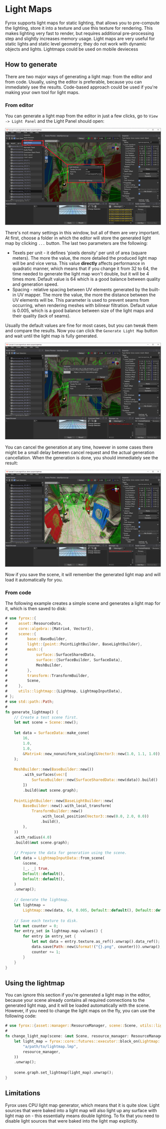 # Light Maps

Fyrox supports light maps for static lighting, that allows you to pre-compute the lighting, store it into a texture
and use this texture for rendering. This makes lighting very fast to render, but requires additional pre-processing
step and slightly increases memory usage. Light maps are very useful for static lights and static level geometry; they
do not work with dynamic objects and lights. Lightmaps could be used on mobile deviecess

## How to generate

There are two major ways of generating a light map: from the editor and from code. Usually, using the editor is preferable,
because you can immediately see the results. Code-based approach could be used if you're making your own tool for light
maps.

### From editor

You can generate a light map from the editor in just a few clicks, go to `View -> Light Panel` and the Light Panel should
open:

![lightmap](lightmap.png)

There's not many settings in this window, but all of them are very important. At first, choose a folder in which the editor
will store the generated light map by clicking `...` button. The last two parameters are the following:

- Texels per unit - it defines 'pixels density' per unit of area (square meters). The more the value, the more detailed 
the produced light map will be and vice versa. This value **directly** affects performance in quadratic manner, which 
means that if you change it from 32 to 64, the time needed to generate the light map won't double, but it will be 4 times 
more. Default value is 64 which is a good balance between quality and generation speed.
- Spacing - relative spacing between UV elements generated by the built-in UV mapper. The more the value, the more the 
distance between the UV elements will be. This parameter is used to prevent seams from occurring, when rendering meshes 
with bilinear filtration. Default value is 0.005, which is a good balance between size of the light maps and their quality 
(lack of seams).

Usually the default values are fine for most cases, but you can tweak them and compare the results. Now you can click
the `Generate Light Map` button and wait until the light map is fully generated.

![lightmap generation](lightmap_gen.png)

You can cancel the generation at any time, however in some cases there might be a small delay between cancel request 
and the actual generation cancellation. When the generation is done, you should immediately see the result:

![generated lightmap](generated_lightmap.png)

Now if you save the scene, it will remember the generated light map and will load it automatically for you. 

### From code

The following example creates a simple scene and generates a light map for it, which is then saved to disk:

```rust ,no_run
# use fyrox::{
#     asset::ResourceData,
#     core::algebra::{Matrix4, Vector3},
#     scene::{
#         base::BaseBuilder,
#         light::{point::PointLightBuilder, BaseLightBuilder},
#         mesh::{
#             surface::SurfaceSharedData,
#             surface::{SurfaceBuilder, SurfaceData},
#             MeshBuilder,
#         },
#         transform::TransformBuilder,
#         Scene,
#     },
#     utils::lightmap::{Lightmap, LightmapInputData},
# };
# use std::path::Path;
# 
fn generate_lightmap() {
    // Create a test scene first.
    let mut scene = Scene::new();

    let data = SurfaceData::make_cone(
        16,
        1.0,
        1.0,
        &Matrix4::new_nonuniform_scaling(&Vector3::new(1.0, 1.1, 1.0)),
    );

    MeshBuilder::new(BaseBuilder::new())
        .with_surfaces(vec![
            SurfaceBuilder::new(SurfaceSharedData::new(data)).build()
        ])
        .build(&mut scene.graph);

    PointLightBuilder::new(BaseLightBuilder::new(
        BaseBuilder::new().with_local_transform(
            TransformBuilder::new()
                .with_local_position(Vector3::new(0.0, 2.0, 0.0))
                .build(),
        ),
    ))
    .with_radius(4.0)
    .build(&mut scene.graph);

    // Prepare the data for generation using the scene.
    let data = LightmapInputData::from_scene(
        &scene,
        |_, _| true,
        Default::default(),
        Default::default(),
    )
    .unwrap();

    // Generate the lightmap.
    let lightmap =
        Lightmap::new(data, 64, 0.005, Default::default(), Default::default()).unwrap();

    // Save each texture to disk.
    let mut counter = 0;
    for entry_set in lightmap.map.values() {
        for entry in entry_set {
            let mut data = entry.texture.as_ref().unwrap().data_ref();
            data.save(Path::new(&format!("{}.png", counter))).unwrap();
            counter += 1;
        }
    }
}
```

## Using the lightmap

You can ignore this section if you're generated a light map in the editor, because your scene already contains all 
required connections to the generated light map, and it will be loaded automatically with the scene. However, if you
need to change the light maps on the fly, you can use the following code:

```rust ,no_run
# use fyrox::{asset::manager::ResourceManager, scene::Scene, utils::lightmap::Lightmap};
# 
fn change_light_map(scene: &mut Scene, resource_manager: ResourceManager) {
    let light_map = fyrox::core::futures::executor::block_on(Lightmap::load(
        "a/path/to/lightmap.lmp",
        resource_manager,
    ))
    .unwrap();

    scene.graph.set_lightmap(light_map).unwrap();
}
```

## Limitations

Fyrox uses CPU light map generator, which means that it is quite slow. Light sources that were baked into a light map
will also light up any surface with light map on - this essentially means double lighting. To fix that you need to 
disable light sources that were baked into the light map explicitly.